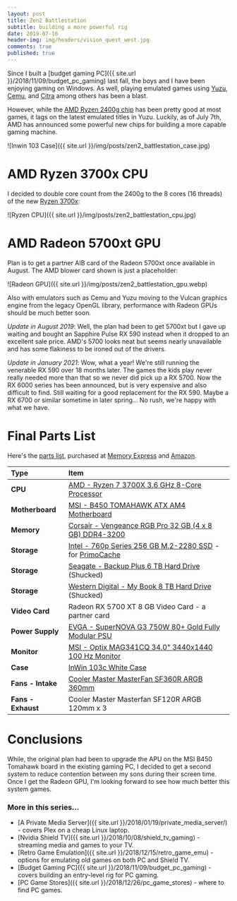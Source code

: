 ```yaml
---
layout: post
title: Zen2 Battlestation 
subtitle: building a more powerful rig 
date: 2019-07-16
header-img: img/headers/vision_quest_west.jpg
comments: true
published: true
---
```


Since I built a [budget gaming PC]({{ site.url }}/2018/11/09/budget_pc_gaming) last fall, the boys and I have been enjoying gaming on Windows.  As well, playing emulated games using [Yuzu](http://yuzu-emu.org), [Cemu](http://cemu.info), and [Citra](http://citra-emu.org) among others has been a blast.  

However, while the [AMD Ryzen 2400g chip](https://www.amd.com/en/products/apu/amd-ryzen-5-2400g) has been pretty good at most games, it lags on the latest emulated titles in Yuzu.  Luckily, as of July 7th, AMD has announced some powerful new chips for building a more capable gaming machine.

![Inwin 103 Case]({{ site.url }}/img/posts/zen2_battlestation_case.jpg)

# AMD Ryzen 3700x CPU

I decided to double core count from the 2400g to the 8 cores (16 threads) of the new [Ryzen 3700x](https://www.amd.com/en/ryzen-7):

![Ryzen CPU]({{ site.url }}/img/posts/zen2_battlestation_cpu.jpg) 

# AMD Radeon 5700xt GPU

Plan is to get a partner AIB card of the Radeon 5700xt once available in August.  The AMD blower card shown is just a placeholder:

![Radeon GPU]({{ site.url }}/img/posts/zen2_battlestation_gpu.webp) 

Also with emulators such as Cemu and Yuzu moving to the Vulcan graphics engine from the legacy OpenGL library, performance with Radeon GPUs should be much better soon.

*Update in August 2019*: Well, the plan had been to get 5700xt but I gave up waiting and bought an Sapphire Pulse RX 590 instead when it dropped to an excellent sale price.  AMD's 5700 looks neat but seems nearly unavailable and has some flakiness to be ironed out of the drivers.

*Update in January 2021*: Wow, what a year!  We're still running the venerable RX 590 over 18 months later.  The games the kids play never really needed more than that so we never did pick up a RX 5700.  Now the RX 6000 series has been announced, but is very expensive and also difficult to find.  Still waiting for a good replacement for the RX 590.  Maybe a RX 6700 or similar sometime in later spring... No rush, we're happy with what we have.

# Final Parts List
Here's the [parts list](https://ca.pcpartpicker.com/list/NJrszY), purchased at [Memory Express](https://www.memoryexpress.com) and [Amazon](https://amazon.ca).

Type|Item
:----|:----
**CPU** | [AMD - Ryzen 7 3700X 3.6 GHz 8-Core Processor](https://ca.pcpartpicker.com/product/QKJtt6/amd-ryzen-7-3700x-36-ghz-8-core-processor-100-100000071box) 
**Motherboard** | [MSI - B450 TOMAHAWK ATX AM4 Motherboard](https://ca.pcpartpicker.com/product/Hy97YJ/msi-b450-tomahawk-atx-am4-motherboard-b450-tomahawk)
**Memory** | [Corsair - Vengeance RGB Pro 32 GB (4 x 8 GB) DDR4-3200](https://ca.pcpartpicker.com/product/vZrmP6/corsair-vengeance-rgb-pro-32gb-4-x-8gb-ddr4-3200-memory-cmw32gx4m4c3200c16w) 
**Storage** | [Intel - 760p Series 256 GB M.2-2280 SSD](https://ca.pcpartpicker.com/product/qxc48d/intel-760p-series-256gb-m2-2280-solid-state-drive-ssdpekkw256g8xt) - for [PrimoCache](https://www.romexsoftware.com/en-us/primo-cache/)
**Storage** | [Seagate - Backup Plus 6 TB Hard Drive](https://ca.pcpartpicker.com/product/b3Crxr/seagate-external-hard-drive-stdt6000100) (Shucked)
**Storage** | [Western Digital - My Book 8 TB Hard Drive](https://ca.pcpartpicker.com/product/GJyV3C/western-digital-my-book-8tb-external-hard-drive-wdbbgb0080hbk-nesn) (Shucked)
**Video Card** | Radeon RX 5700 XT 8 GB Video Card - a partner card
**Power Supply** | [EVGA - SuperNOVA G3 750W 80+ Gold Fully Modular PSU](https://ca.pcpartpicker.com/product/dMM323/evga-supernova-g3-750w-80-gold-certified-fully-modular-atx-power-supply-220-g3-0750)
**Monitor** | [MSI - Optix MAG341CQ 34.0" 3440x1440 100 Hz Monitor](https://ca.pcpartpicker.com/product/pDsmP6/msi-optix-mag341cq-340-3440x1440-100hz-monitor-optix-mag341cq) 
**Case** | [InWin 103c White Case](https://ca.pcpartpicker.com/product/TDWfrH/inwin-1-series-addressable-rgb-mid-tower-gaming-case-tempered-glass-whitegray-103-white) 
**Fans - Intake** | [Cooler Master MasterFan SF360R ARGB 360mm](https://ca.pcpartpicker.com/product/tvHRsY/cooler-master-masterfan-sf360r-argb-360mm-square-framed-fan-with-24-independently-controlled-addressable-argb-leds-hybrid-air-balance-blade-design-enhanced-cable-management-and-pwm-control-fan)
**Fans - Exhaust**| Cooler Master Masterfan SF120R ARGB 120mm x 3

# Conclusions

While, the original plan had been to upgrade the APU on the MSI B450 Tomahawk board in the existing gaming PC, I decided to get a second system to reduce contention between my sons during their screen time.  Once I get the Radeon GPU, I'm looking forward to see how much better this system games.

### More in this series...
* [A Private Media Server]({{ site.url }}/2018/01/19/private_media_server/) - covers Plex on a cheap Linux laptop.
* [Nvidia Shield TV]({{ site.url }}/2018/10/08/shield_tv_gaming) - streaming media and games to your TV. 
* [Retro Game Emulation]({{ site.url }}/2018/12/15/retro_game_emu) - options for emulating old games on both PC and Shield TV. 
* [Budget Gaming PC]({{ site.url }}/2018/11/09/budget_pc_gaming) - covers building an entry-level rig for PC gaming. 
* [PC Game Stores]({{ site.url }}/2018/12/26/pc_game_stores) - where to find PC games. 
